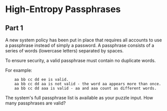 # High-Entropy Passphrases

## Part 1

A new system policy has been put in place that requires all accounts to use a passphrase instead of simply a password. A passphrase consists of a series of words (lowercase letters) separated by spaces.

To ensure security, a valid passphrase must contain no duplicate words.

For example:

```
    aa bb cc dd ee is valid.
    aa bb cc dd aa is not valid - the word aa appears more than once.
    aa bb cc dd aaa is valid - aa and aaa count as different words.
```

The system's full passphrase list is available as your puzzle input. How many passphrases are valid?
